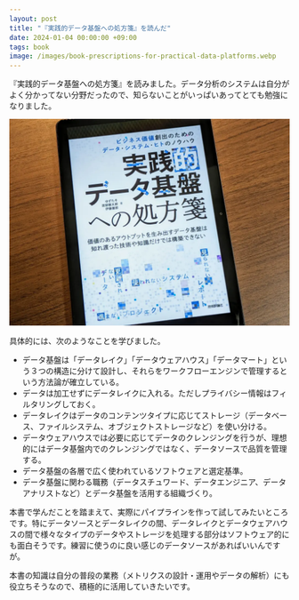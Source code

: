 ```yaml
---
layout: post
title: "『実践的データ基盤への処方箋』を読んだ"
date: 2024-01-04 00:00:00 +09:00
tags: book
image: /images/book-prescriptions-for-practical-data-platforms.webp
---
```


『実践的データ基盤への処方箋』を読みました。データ分析のシステムは自分がよく分かってない分野だったので、知らないことがいっぱいあってとても勉強になりました。

![表紙](/images/book-prescriptions-for-practical-data-platforms.webp)

具体的には、次のようなことを学びました。

- データ基盤は「データレイク」「データウェアハウス」「データマート」という３つの構造に分けて設計し、それらをワークフローエンジンで管理するという方法論が確立している。
- データは加工せずにデータレイクに入れる。ただしプライバシー情報はフィルタリングしておく。
- データレイクはデータのコンテンツタイプに応じてストレージ（データベース、ファイルシステム、オブジェクトストレージなど）を使い分ける。
- データウェアハウスでは必要に応じてデータのクレンジングを行うが、理想的にはデータ基盤内でのクレンジングではなく、データソースで品質を管理する。
- データ基盤の各層で広く使われているソフトウェアと選定基準。
- データ基盤に関わる職務（データスチュワード、データエンジニア、データアナリストなど）とデータ基盤を活用する組織づくり。

本書で学んだことを踏まえて、実際にパイプラインを作って試してみたいところです。特にデータソースとデータレイクの間、データレイクとデータウェアハウスの間で様々なタイプのデータやストレージを処理する部分はソフトウェア的にも面白そうです。練習に使うのに良い感じのデータソースがあればいいんですが。

本書の知識は自分の普段の業務（メトリクスの設計・運用やデータの解析）にも役立ちそうなので、積極的に活用していきたいです。